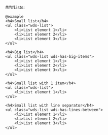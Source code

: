 ###Lists:

	@example
	<h4>Small list</h4>
	<ul class="wds-list">
		<li>List element 1</li>
		<li>List element 2</li>
		<li>List element 3</li>
	</ul>

	<h4>Big list</h4>
	<ul class="wds-list wds-has-big-items">
		<li>List element 1</li>
		<li>List element 2</li>
		<li>List element 3</li>
	</ul>

	<h4>Small list with 1 item</h4>
	<ul class="wds-list">
		<li>List element 1</li>
	</ul>

	<h4>Small list with line separator</h4>
	<ul class="wds-list wds-has-lines-between">
		<li>List element 1</li>
		<li>List element 2</li>
		<li>List element 3</li>
	</ul>
